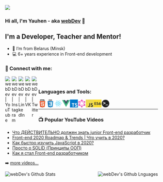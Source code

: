 <img src="https://github.com/YauhenKavalchuk/YauhenKavalchuk/blob/master/assets/preview.png">

### Hi all, I'm Yauhen - aka [webDev][youtube] 👋

## I'm a Developer, Teacher and Mentor!

- 📍 I’m from Belarus (Minsk)
- 💻 6+ years experience in Front-end development

### 🤝 Connect with me:

[<img align="left" alt="webDev | YouTube" width="22px" src="https://cdn.jsdelivr.net/npm/simple-icons@v3/icons/youtube.svg" />][youtube]
[<img align="left" alt="webDev | Instagram" width="22px" src="https://cdn.jsdelivr.net/npm/simple-icons@v3/icons/instagram.svg" />][instagram]
[<img align="left" alt="webDev | LinkedIn" width="22px" src="https://cdn.jsdelivr.net/npm/simple-icons@v3/icons/linkedin.svg" />][linkedin]
[<img align="left" alt="webDev | VK" width="22px" src="https://cdn.jsdelivr.net/npm/simple-icons@v3/icons/vk.svg" />][vk]
[<img align="left" alt="webDev | Twitter" width="22px" src="https://cdn.jsdelivr.net/npm/simple-icons@v3/icons/twitter.svg" />][twitter]

<br />

### Languages and Tools:

[<img align="left" alt="HTML5" width="26px" src="https://raw.githubusercontent.com/github/explore/80688e429a7d4ef2fca1e82350fe8e3517d3494d/topics/html/html.png" />][htmlplaylist]
[<img align="left" alt="CSS Inspiration" width="26px" src="https://raw.githubusercontent.com/github/explore/80688e429a7d4ef2fca1e82350fe8e3517d3494d/topics/css/css.png" />][cssinspirationplaylist]
[<img align="left" alt="React" width="26px" src="https://raw.githubusercontent.com/github/explore/80688e429a7d4ef2fca1e82350fe8e3517d3494d/topics/react/react.png" />][reactplaylist]
[<img align="left" alt="VueJS" width="26px" src="https://raw.githubusercontent.com/github/explore/80688e429a7d4ef2fca1e82350fe8e3517d3494d/topics/vue/vue.png" />][vueplaylist]
[<img align="left" alt="TypeScript" width="26px" src="https://raw.githubusercontent.com/github/explore/80688e429a7d4ef2fca1e82350fe8e3517d3494d/topics/typescript/typescript.png" />][typescriptplaylist]
[<img align="left" alt="GraphQL" width="26px" src="https://raw.githubusercontent.com/github/explore/80688e429a7d4ef2fca1e82350fe8e3517d3494d/topics/graphql/graphql.png" />][graphqllaylist]
[<img align="left" alt="JavaScript" width="26px" src="https://raw.githubusercontent.com/github/explore/80688e429a7d4ef2fca1e82350fe8e3517d3494d/topics/javascript/javascript.png" />][jsplaylist]
[<img align="left" alt="ECMAScript" width="26px" src="https://raw.githubusercontent.com/github/explore/80688e429a7d4ef2fca1e82350fe8e3517d3494d/topics/es6/es6.png" />][esplaylist]
[<img align="left" alt="Terminal" width="26px" src="https://raw.githubusercontent.com/github/explore/80688e429a7d4ef2fca1e82350fe8e3517d3494d/topics/terminal/terminal.png" />][terminalplaylist]

<br />

---

### 📺 Popular YouTube Videos

- [Что ДЕЙСТВИТЕЛЬНО должен знать junior Front-end разработчик](https://youtu.be/6YeCbrtU15s)
- [Front-end 2020 Roadmap & Trends | Что учить в 2020?](https://youtu.be/HJBpubsXONM)
- [Как быстро изучить JavaScript в 2020?](https://youtu.be/AUjuAVWOayY)
- [Просто о SOLID (Принципы ООП)](https://youtu.be/A6wEkG4B38E)
- [Как я стал Front-end разработчиком](https://youtu.be/Tu_6y6kU2yE)

➡️ [more videos...](https://www.youtube.com/c/YauhenKavalchuk/videos)

<img height="180em" align="left" alt="webDev's Github Stats" src="https://github-readme-stats.codestackr.vercel.app/api?username=codeSTACKr&show_icons=true&hide_border=true" />
<img height="180em" align="right" alt="webDev's Github Lnguages" src="https://github-readme-stats-eight-theta.vercel.app/api/top-langs/?username=YauhenKavalchuk&theme=vue&layout=compact" />

[youtube]: https://youtube.com/YauhenKavalchuk
[instagram]: https://instagram.com/YauhenKavalchuk
[linkedin]: https://linkedin.com/in/YauhenKavalchuk
[vk]: https://vk.com/YauhenKavalchuk
[twitter]: https://twitter.com/YauhenKavalchuk
[github]: https://github.com/YauhenKavalchuk
[reactplaylist]: https://www.youtube.com/playlist?list=PLNkWIWHIRwME_Gv2vlWAR6TfeSXylYfw4
[htmlplaylist]: https://www.youtube.com/playlist?list=PLNkWIWHIRwMFtHHg0amAgocYP-kZypbY7
[cssinspirationplaylist]: https://www.youtube.com/playlist?list=PLNkWIWHIRwMEosiVP_3B-h4fE7CIfZ7pI
[typescriptplaylist]: https://www.youtube.com/playlist?list=PLNkWIWHIRwMEm1FgiLjHqSky27x5rXvQa
[graphqllaylist]: https://www.youtube.com/playlist?list=PLNkWIWHIRwMF2sVLwzRef0Cu5kzAOeRcu
[jsplaylist]: https://www.youtube.com/playlist?list=PLNkWIWHIRwMHKLotIS_d-wyj00pg0AnUg
[esplaylist]: https://www.youtube.com/playlist?list=PLNkWIWHIRwMGLJXugVvdK7i8UagGQNaXD
[terminalplaylist]: https://www.youtube.com/playlist?list=PLNkWIWHIRwMFJqtnggkX53Bsgq65CP1Rv
[vueplaylist]: https://www.youtube.com/playlist?list=PLNkWIWHIRwMH7ahn9uvvc5PG3o1tLscgB
